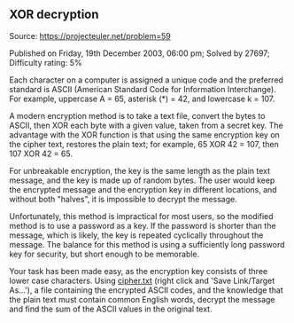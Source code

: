XOR decryption
--------------

Source: https://projecteuler.net/problem=59

Published on Friday, 19th December 2003, 06:00 pm; Solved by 27697;
Difficulty rating: 5%

Each character on a computer is assigned a unique code and the preferred
standard is ASCII (American Standard Code for Information Interchange).
For example, uppercase A = 65, asterisk (\*) = 42, and lowercase k =
107.

A modern encryption method is to take a text file, convert the bytes to
ASCII, then XOR each byte with a given value, taken from a secret key.
The advantage with the XOR function is that using the same encryption
key on the cipher text, restores the plain text; for example, 65 XOR 42
= 107, then 107 XOR 42 = 65.

For unbreakable encryption, the key is the same length as the plain text
message, and the key is made up of random bytes. The user would keep the
encrypted message and the encryption key in different locations, and
without both "halves", it is impossible to decrypt the message.

Unfortunately, this method is impractical for most users, so the
modified method is to use a password as a key. If the password is
shorter than the message, which is likely, the key is repeated
cyclically throughout the message. The balance for this method is using
a sufficiently long password key for security, but short enough to be
memorable.

Your task has been made easy, as the encryption key consists of three
lower case characters. Using
[cipher.txt](project/resources/p059_cipher.txt) (right click and 'Save
Link/Target As...'), a file containing the encrypted ASCII codes, and
the knowledge that the plain text must contain common English words,
decrypt the message and find the sum of the ASCII values in the original
text.

